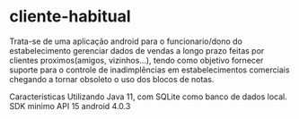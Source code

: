 # cliente-habitual
Trata-se de uma aplicação android para o funcionario/dono do estabelecimento gerenciar dados de vendas a longo prazo feitas por clientes proximos(amigos, vizinhos...), tendo como objetivo fornecer suporte para o controle de inadimplências em estabelecimentos comerciais chegando a tornar obsoleto o uso dos blocos de notas.

Caracteristicas
Utilizando Java 11, com SQLite como banco de dados local. 
SDK minimo API 15 android 4.0.3
